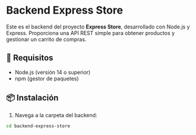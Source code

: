 # Backend Express Store

Este es el backend del proyecto **Express Store**, desarrollado con Node.js y Express. Proporciona una API REST simple para obtener productos y gestionar un carrito de compras.

## 🚀 Requisitos

- Node.js (versión 14 o superior)
- npm (gestor de paquetes)

## 📦 Instalación

1. Navega a la carpeta del backend:

```bash
cd backend-express-store
